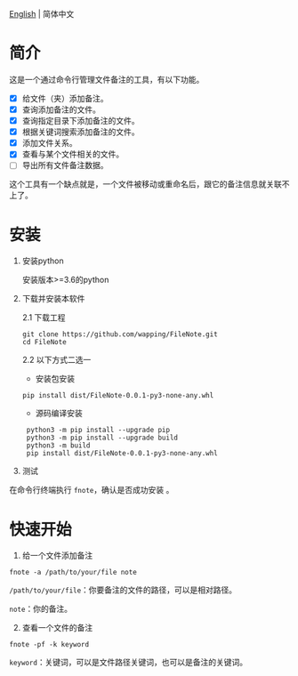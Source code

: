 [English](./README.md) | 简体中文

# 简介

这是一个通过命令行管理文件备注的工具，有以下功能。

- [x] 给文件（夹）添加备注。  
- [x] 查询添加备注的文件。
- [x] 查询指定目录下添加备注的文件。
- [x] 根据关键词搜索添加备注的文件。
- [x] 添加文件关系。
- [x] 查看与某个文件相关的文件。
- [ ] 导出所有文件备注数据。

这个工具有一个缺点就是，一个文件被移动或重命名后，跟它的备注信息就关联不上了。

# 安装

1. 安装python

   安装版本>=3.6的python

2. 下载并安装本软件

   2.1 下载工程
   
   ```
   git clone https://github.com/wapping/FileNote.git
   cd FileNote
   ```
   
   2.2 以下方式二选一
   
   - 安装包安装

   
   ```
   pip install dist/FileNote-0.0.1-py3-none-any.whl
   ```
   
   - 源码编译安装
   
   ```
    python3 -m pip install --upgrade pip
    python3 -m pip install --upgrade build
    python3 -m build
    pip install dist/FileNote-0.0.1-py3-none-any.whl
   ```
   
3. 测试


在命令行终端执行 `fnote`，确认是否成功安装 。

# 快速开始

1. 给一个文件添加备注

`fnote -a /path/to/your/file note`

`/path/to/your/file`：你要备注的文件的路径，可以是相对路径。

`note`：你的备注。

2. 查看一个文件的备注

`fnote -pf -k keyword`

`keyword`：关键词，可以是文件路径关键词，也可以是备注的关键词。


